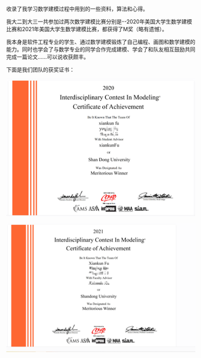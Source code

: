 收录了我学习数学建模过程中用到的一些资料，算法和心得。

我大二到大三一共参加过两次数学建模比赛分别是--2020年美国大学生数学建模比赛和2021年美国大学生数学建模比赛，都获得了M奖（略有遗憾）。

我本身是软件工程专业的学生、通过数学建模锻炼了自己编程、画图和数学建模的能力。同时也学会了与数学专业的同学合作完成建模、学会了和队友相互鼓励共同完成一篇论文……可以说收获颇丰。

下面是我们团队的获奖证书：

![](img\2020.png)

![](\img\2021.png)

